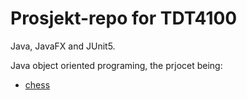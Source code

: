 # Prosjekt-repo for TDT4100

Java, JavaFX and JUnit5.

Java object oriented programing, the prjocet being:

* [chess](/project/src/main/java/chess)
